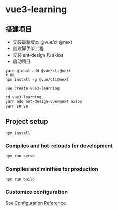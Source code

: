 # vue3-learning

## 搭建项目
- 安装最新版本 @vue/cli@next
- 创建脚手架工程
- 安装 ant-design 和 axios
- 启动项目

```shell
yarn global add @vue/cli@next
# OR
npm install -g @vue/cli@next

vue create vue3-learning

cd vue3-learning
yarn add ant-design-vue@next axios
yarn serve
```













## Project setup

```
npm install
```

### Compiles and hot-reloads for development
```
npm run serve
```

### Compiles and minifies for production
```
npm run build
```

### Customize configuration
See [Configuration Reference](https://cli.vuejs.org/config/).


